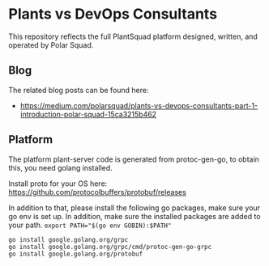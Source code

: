 # Plants vs DevOps Consultants
This repository reflects the full PlantSquad platform designed, written, and operated by Polar Squad.

## Blog
The related blog posts can be found here:

- https://medium.com/polarsquad/plants-vs-devops-consultants-part-1-introduction-polar-squad-15ca3215b462

## Platform
The platform plant-server code is generated from protoc-gen-go, to obtain this, you need golang installed.

Install proto for your OS here: https://github.com/protocolbuffers/protobuf/releases

In addition to that, please install the following go packages, make sure your go env is set up.
In addition, make sure the installed packages are added to your path. `export PATH="$(go env GOBIN):$PATH"`

```shell
go install google.golang.org/grpc
go install google.golang.org/grpc/cmd/protoc-gen-go-grpc
go install google.golang.org/protobuf
```